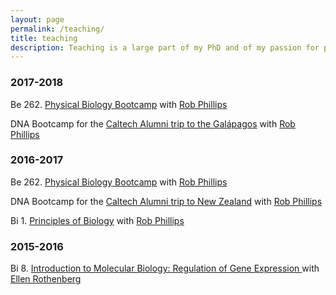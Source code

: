 ```yaml
---
layout: page
permalink: /teaching/
title: teaching
description: Teaching is a large part of my PhD and of my passion for pursuing academia. Here's what I've been involved in since starting grad school
---
```


### 2017-2018
Be 262. [Physical Biology Bootcamp](http://www.rpgroup.caltech.edu/be262/)
with [Rob Phillips](http://www.rpgroup.caltech.edu/)

DNA Bootcamp for the [Caltech Alumni trip to the Galápagos](https://events.alumni.caltech.edu/products/galapagos-1) with [Rob Phillips](http://www.rpgroup.caltech.edu/)

### 2016-2017
Be 262. [Physical Biology Bootcamp](http://www.rpgroup.caltech.edu/be262/2016/)
with [Rob Phillips](http://www.rpgroup.caltech.edu/)

DNA Bootcamp for the [Caltech Alumni trip to New Zealand](https://events.alumni.caltech.edu/products/travel-new-zealand-with-rob-phillips) with [Rob Phillips](http://www.rpgroup.caltech.edu/)

Bi 1. [Principles of Biology](http://bi1.caltech.edu/) with [Rob Phillips](http://www.rpgroup.caltech.edu/)

### 2015-2016
Bi 8. [Introduction to Molecular Biology: Regulation of Gene Expression ](http://www.its.caltech.edu/~bi8/) with [Ellen Rothenberg](http://bbe.divisions.caltech.edu/people/ellen-rothenberg)
